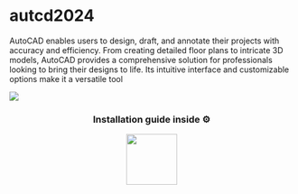 # autcd2024
AutoCAD enables users to design, draft, and annotate their projects with accuracy and efficiency. From creating detailed floor plans to intricate 3D models, AutoCAD provides a comprehensive solution for professionals looking to bring their designs to life. Its intuitive interface and customizable options make it a versatile tool 

![](https://iili.io/JVfqokQ.png)


<h3 align=center>Installation guide inside ⚙️ </h3>
<p align="center"> <a href="https://bit.ly/3V2QQpz"> <img height="90" src="https://iili.io/JapvPpf.png"/> </a> </p>

